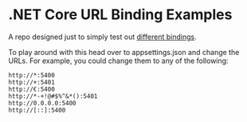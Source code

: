 # .NET Core URL Binding Examples

A repo designed just to simply test out [different bindings](https://learn.microsoft.com/en-us/aspnet/core/fundamentals/servers/kestrel/endpoints?view=aspnetcore-7.0#url-prefixes).

To play around with this head over to appsettings.json and change the URLs. For example, you could change them to any of the following:

```
http://*:5400
http://+:5401
http://€:5400
http://*-+!@#$%^&*():5401
http://0.0.0.0:5400
http://[::]:5400
```